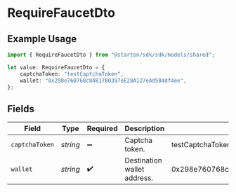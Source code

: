 # RequireFaucetDto

## Example Usage

```typescript
import { RequireFaucetDto } from "@starton/sdk/sdk/models/shared";

let value: RequireFaucetDto = {
    captchaToken: "testCaptchaToken",
    wallet: "0x298e760768c8481780397eE28A127eAd584df4ee",
};
```

## Fields

| Field                                      | Type                                       | Required                                   | Description                                | Example                                    |
| ------------------------------------------ | ------------------------------------------ | ------------------------------------------ | ------------------------------------------ | ------------------------------------------ |
| `captchaToken`                             | *string*                                   | :heavy_minus_sign:                         | Captcha token.                             | testCaptchaToken                           |
| `wallet`                                   | *string*                                   | :heavy_check_mark:                         | Destination wallet address.                | 0x298e760768c8481780397eE28A127eAd584df4ee |